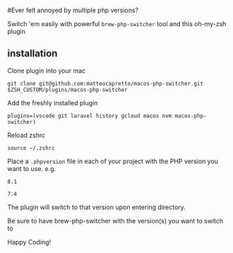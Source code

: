#Ever felt annoyed by multiple php versions? 

Switch 'em easily with powerful `brew-php-switcher` tool and this oh-my-zsh plugin 


## installation 

Clone plugin into your mac 

`git clone git@github.com:matteocapretto/macos-php-switcher.git $ZSH_CUSTOM/plugins/macos-php-switcher`

Add the freshly installed plugin 

`plugins=(vscode git laravel history gcloud macos nvm macos-php-switcher)`

Reload zshrc 

`source ~/.zshrc` 

Place a `.phpversion` file in each of your project with the PHP version you want to use. 
e.g. 

`8.1`

`7.4`

The plugin will switch to that version upon entering directory. 

Be sure to have brew-php-switcher with the version(s) you want to switch to

Happy Coding! 